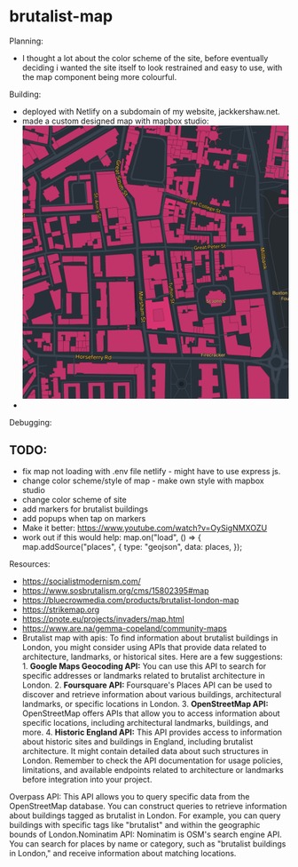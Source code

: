 # brutalist-map

Planning:

- I thought a lot about the color scheme of the site, before eventually deciding i wanted the site itself to look restrained and easy to use, with the map component being more colourful.

Building:

- deployed with Netlify on a subdomain of my website, jackkershaw.net.
- made a custom designed map with mapbox studio:
  ![A screenshot of the map with pink for buildings, dark blue as base and yellow for landmarks and road labels](image.png)
-

Debugging:

## TODO:

- fix map not loading with .env file netlify - might have to use express js.
- change color scheme/style of map - make own style with mapbox studio
- change color scheme of site
- add markers for brutalist buildings
- add popups when tap on markers
- Make it better: https://www.youtube.com/watch?v=OySigNMXOZU
- work out if this would help: map.on("load", () => {
  map.addSource("places", {
  type: "geojson",
  data: places,
  });

Resources:

- https://socialistmodernism.com/
- https://www.sosbrutalism.org/cms/15802395#map
- https://bluecrowmedia.com/products/brutalist-london-map
- https://strikemap.org
- https://pnote.eu/projects/invaders/map.html
- https://www.are.na/gemma-copeland/community-maps
- Brutalist map with apis: To find information about brutalist buildings in London, you might consider using APIs that provide data related to architecture, landmarks, or historical sites. Here are a few suggestions: 1. **Google Maps Geocoding API:** You can use this API to search for specific addresses or landmarks related to brutalist architecture in London. 2. **Foursquare API:** Foursquare's Places API can be used to discover and retrieve information about various buildings, architectural landmarks, or specific locations in London. 3. **OpenStreetMap API:** OpenStreetMap offers APIs that allow you to access information about specific locations, including architectural landmarks, buildings, and more. 4. **Historic England API:** This API provides access to information about historic sites and buildings in England, including brutalist architecture. It might contain detailed data about such structures in London. Remember to check the API documentation for usage policies, limitations, and available endpoints related to architecture or landmarks before integration into your project.

Overpass API: This API allows you to query specific data from the OpenStreetMap database. You can construct queries to retrieve information about buildings tagged as brutalist in London. For example, you can query buildings with specific tags like \"brutalist\" and within the geographic bounds of London.Nominatim API: Nominatim is OSM's search engine API. You can search for places by name or category, such as \"brutalist buildings in London,\" and receive information about matching locations.
